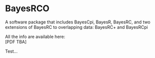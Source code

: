 # BayesRCO
A software package that includes BayesCpi, BayesR, BayesRC, and two extensions of BayesRC to overlapping data: BayesRC+ and BayesRCpi <br/>

All the info are available here: <br/>
[PDF TBA]

Test...